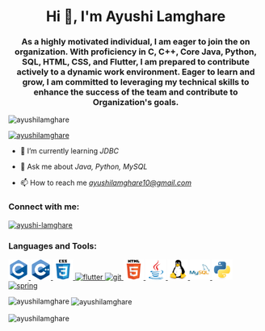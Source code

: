 <h1 align="center">Hi 👋, I'm Ayushi Lamghare</h1>
<h3 align="center">As a highly motivated individual, I am eager to join the on organization. With proficiency in C, C++, Core Java, Python, SQL, HTML, CSS, and Flutter, I am prepared to contribute actively to a dynamic work environment. Eager to learn and grow, I am committed to leveraging my technical skills to enhance the success of the team and contribute to Organization's goals.</h3>

<p align="left"> <img src="https://komarev.com/ghpvc/?username=ayushilamghare&label=Profile%20views&color=0e75b6&style=flat" alt="ayushilamghare" /> </p>

<p align="left"> <a href="https://github.com/ryo-ma/github-profile-trophy"><img src="https://github-profile-trophy.vercel.app/?username=ayushilamghare" alt="ayushilamghare" /></a> </p>

- 🌱 I’m currently learning *JDBC*

- 💬 Ask me about *Java, Python, MySQL*

- 📫 How to reach me *ayushilamghare10@gmail.com*

<h3 align="left">Connect with me:</h3>
<p align="left">
<a href="https://linkedin.com/in/ayushi-lamghare" target="blank"><img align="center" src="https://raw.githubusercontent.com/rahuldkjain/github-profile-readme-generator/master/src/images/icons/Social/linked-in-alt.svg" alt="ayushi-lamghare" height="30" width="40" /></a>
</p>

<h3 align="left">Languages and Tools:</h3>
<p align="left"> <a href="https://www.cprogramming.com/" target="_blank" rel="noreferrer"> <img src="https://raw.githubusercontent.com/devicons/devicon/master/icons/c/c-original.svg" alt="c" width="40" height="40"/> </a> <a href="https://www.w3schools.com/cpp/" target="_blank" rel="noreferrer"> <img src="https://raw.githubusercontent.com/devicons/devicon/master/icons/cplusplus/cplusplus-original.svg" alt="cplusplus" width="40" height="40"/> </a> <a href="https://www.w3schools.com/css/" target="_blank" rel="noreferrer"> <img src="https://raw.githubusercontent.com/devicons/devicon/master/icons/css3/css3-original-wordmark.svg" alt="css3" width="40" height="40"/> </a> <a href="https://flutter.dev" target="_blank" rel="noreferrer"> <img src="https://www.vectorlogo.zone/logos/flutterio/flutterio-icon.svg" alt="flutter" width="40" height="40"/> </a> <a href="https://git-scm.com/" target="_blank" rel="noreferrer"> <img src="https://www.vectorlogo.zone/logos/git-scm/git-scm-icon.svg" alt="git" width="40" height="40"/> </a> <a href="https://www.w3.org/html/" target="_blank" rel="noreferrer"> <img src="https://raw.githubusercontent.com/devicons/devicon/master/icons/html5/html5-original-wordmark.svg" alt="html5" width="40" height="40"/> </a> <a href="https://www.java.com" target="_blank" rel="noreferrer"> <img src="https://raw.githubusercontent.com/devicons/devicon/master/icons/java/java-original.svg" alt="java" width="40" height="40"/> </a> <a href="https://www.linux.org/" target="_blank" rel="noreferrer"> <img src="https://raw.githubusercontent.com/devicons/devicon/master/icons/linux/linux-original.svg" alt="linux" width="40" height="40"/> </a> <a href="https://www.mysql.com/" target="_blank" rel="noreferrer"> <img src="https://raw.githubusercontent.com/devicons/devicon/master/icons/mysql/mysql-original-wordmark.svg" alt="mysql" width="40" height="40"/> </a> <a href="https://www.python.org" target="_blank" rel="noreferrer"> <img src="https://raw.githubusercontent.com/devicons/devicon/master/icons/python/python-original.svg" alt="python" width="40" height="40"/> </a> <a href="https://spring.io/" target="_blank" rel="noreferrer"> <img src="https://www.vectorlogo.zone/logos/springio/springio-icon.svg" alt="spring" width="40" height="40"/> </a> </p>

<p><img align="left" src="https://github-readme-stats.vercel.app/api/top-langs?username=ayushilamghare&show_icons=true&locale=en&layout=compact" alt="ayushilamghare" /></p>

<p>&nbsp;<img align="center" src="https://github-readme-stats.vercel.app/api?username=ayushilamghare&show_icons=true&locale=en" alt="ayushilamghare" /></p>

<p><img align="center" src="https://github-readme-streak-stats.herokuapp.com/?user=ayushilamghare&" alt="ayushilamghare" /></p>
